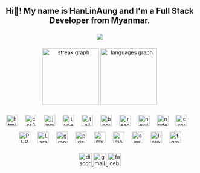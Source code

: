 <h2 align="center">Hi👋!  My name is HanLinAung and I'm a Full Stack Developer from Myanmar.</h2>

###

<div align="center">
  <img src="https://visitor-badge.laobi.icu/badge?page_id=HanlinTheDEVELOPER.HanlinTheDEVELOPER&"  />
</div>

###

<div align="center">
  <img src="https://streak-stats.demolab.com?user=HanlinTheDEVELOPER&locale=en&mode=daily&theme=dracula&hide_border=false&border_radius=5" height="150" alt="streak graph"  />
  <img src="https://github-readme-stats.vercel.app/api/top-langs?username=HanlinTheDEVELOPER&locale=en&hide_title=false&layout=compact&card_width=429&langs_count=5&theme=dracula&hide_border=false" height="150" alt="languages graph"  />
</div>

###


###

<div align="center">
 <div>
   <img src="https://skillicons.dev/icons?i=html" height="30" alt="html5 logo"  />
  <img width="12" />
  <img src="https://skillicons.dev/icons?i=css" height="30" alt="css3 logo"  />
  <img width="12" />
  <img src="https://skillicons.dev/icons?i=js" height="30" alt="javascript logo"  />
  <img width="12" />
  <img src="https://skillicons.dev/icons?i=ts" height="30" alt="typescript logo"  />
  <img width="12" />
  <img src="https://skillicons.dev/icons?i=tailwind" height="30" alt="tailwindcss logo"  />
  <img width="12" />
  <img src="https://skillicons.dev/icons?i=bootstrap" height="30" alt="bootstrap logo"  />
  <img width="12" />
  <img src="https://skillicons.dev/icons?i=react" height="30" alt="react logo"  />
  <img width="12" />
  <img src="https://skillicons.dev/icons?i=next" height="30" alt="nextjs logo"  />
  <img width="12" />
  <img src="https://skillicons.dev/icons?i=nodejs" height="30" alt="nodejs logo"  />
   <img width="12" />
  <img src="https://skillicons.dev/icons?i=express" height="30" alt="expressjs logo"  />
   <img width="12" />
 </div>
  <img height="12" />
  <div>
  <img src="https://skillicons.dev/icons?i=php" height="30" alt="PHP logo"  />
  <img width="12" />
  <img src="https://skillicons.dev/icons?i=laravel" height="30" alt="Laravel logo"  />
  <img width="12" />
  <img src="https://skillicons.dev/icons?i=gql" height="30" alt="graphql logo"  />
  <img width="12" />
  <img src="https://skillicons.dev/icons?i=prisma" height="30" alt="prisma logo"  />
  <img width="12" />
  <img src="https://skillicons.dev/icons?i=mysql" height="30" alt="mysql logo"  />
  <img width="12" />
  <img src="https://skillicons.dev/icons?i=mongo" height="30" alt="mongo logo"  />
      <img width="12" />
  <img src="https://skillicons.dev/icons?i=aws" height="30" alt="aws logo"  />
      <img width="12" />
  <img src="https://skillicons.dev/icons?i=linux" height="30" alt="linux logo"  />
    <img width="12" />
  <img src="https://skillicons.dev/icons?i=figma" height="30" alt="figma logo"  />
  </div>
</div>

###

<div align="center">
  <a href="#">
    <img style="border-radius: '5px'" src="https://img.shields.io/static/v1?message=Discord&logo=discord&label=&color=7289DA&logoColor=white&labelColor=&style=for-the-badge" height="35" alt="discord logo"  />
  </a>
  <a href="#">
    <img src="https://img.shields.io/static/v1?message=Gmail&logo=gmail&label=&color=D14836&logoColor=white&labelColor=&style=for-the-badge" height="35" alt="gmail logo"  />
  </a>
  <a href="#">
    <img src="https://img.shields.io/static/v1?message=Facebook&logo=facebook&label=&color=1877F2&logoColor=white&labelColor=&style=for-the-badge" height="35" alt="facebook logo"  />
  </a>
</div>




###

